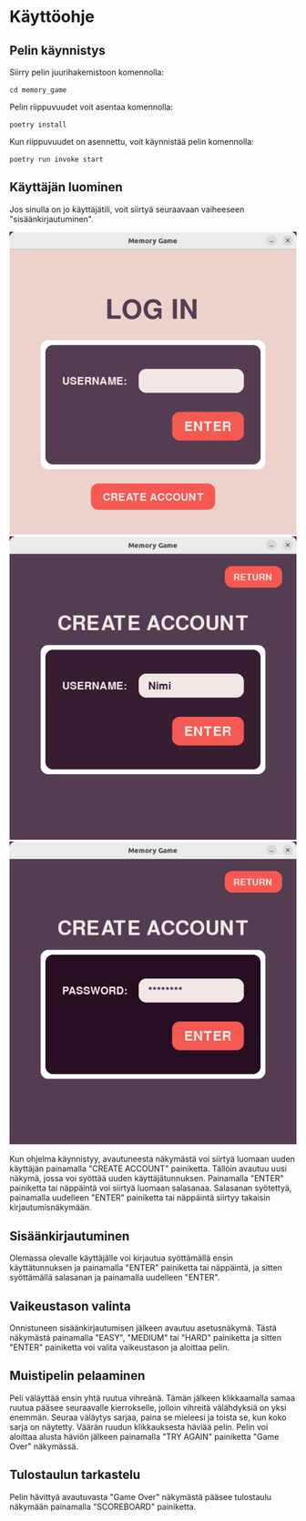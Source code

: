 # Käyttöohje

## Pelin käynnistys

Siirry pelin juurihakemistoon komennolla:
```
cd memory_game
```
Pelin riippuvuudet voit asentaa komennolla:
```
poetry install
```
Kun riippuvuudet on asennettu, voit käynnistää pelin komennolla:
```
poetry run invoke start
```

## Käyttäjän luominen

Jos sinulla on jo käyttäjätili, voit siirtyä seuraavaan vaiheeseen "sisäänkirjautuminen".

![aloitus](kuvat/ohje1.png)
![nimen luonti](kuvat/ohje2.png)
![salasanan luonti](kuvat/ohje3.png)

Kun ohjelma käynnistyy, avautuneesta näkymästä voi siirtyä luomaan uuden käyttäjän painamalla "CREATE ACCOUNT" painiketta. Tällöin avautuu uusi näkymä, jossa voi syöttää uuden käyttäjätunnuksen. Painamalla "ENTER" painiketta tai näppäintä voi siirtyä luomaan salasanaa. Salasanan syötettyä, painamalla uudelleen "ENTER" painiketta tai näppäintä siirtyy takaisin kirjautumisnäkymään.

## Sisäänkirjautuminen

Olemassa olevalle käyttäjälle voi kirjautua syöttämällä ensin käyttätunnuksen ja painamalla "ENTER" painiketta tai näppäintä, ja sitten syöttämällä salasanan ja painamalla uudelleen "ENTER".

## Vaikeustason valinta

Onnistuneen sisäänkirjautumisen jälkeen avautuu asetusnäkymä. Tästä näkymästä painamalla "EASY", "MEDIUM" tai "HARD" painiketta ja sitten "ENTER" painiketta voi valita vaikeustason ja aloittaa pelin.

## Muistipelin pelaaminen

Peli väläyttää ensin yhtä ruutua vihreänä. Tämän jälkeen klikkaamalla samaa ruutua pääsee seuraavalle kierrokselle, jolloin vihreitä välähdyksiä on yksi enemmän. Seuraa väläytys sarjaa, paina se mieleesi ja toista se, kun koko sarja on näytetty. Väärän ruudun klikkauksesta häviää pelin. Pelin voi aloittaa alusta häviön jälkeen painamalla "TRY AGAIN" painiketta "Game Over" näkymässä.

## Tulostaulun tarkastelu

Pelin hävittyä avautuvasta "Game Over" näkymästä pääsee tulostaulu näkymään painamalla "SCOREBOARD" painiketta.
